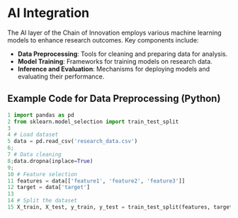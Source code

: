 # AI Integration

The AI layer of the Chain of Innovation employs various machine learning models to enhance research outcomes. Key components include:

- **Data Preprocessing**: Tools for cleaning and preparing data for analysis.
- **Model Training**: Frameworks for training models on research data.
- **Inference and Evaluation**: Mechanisms for deploying models and evaluating their performance.

## Example Code for Data Preprocessing (Python)

```python
1 import pandas as pd
2 from sklearn.model_selection import train_test_split
3 
4 # Load dataset
5 data = pd.read_csv('research_data.csv')
6;
7 # Data cleaning
8;data.dropna(inplace=True)
9;
10 # Feature selection
11 features = data[['feature1', 'feature2', 'feature3']]
12 target = data['target']
13 
14 # Split the dataset
15 X_train, X_test, y_train, y_test = train_test_split(features, target, test_size=0.2, random_state=42)
```
